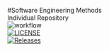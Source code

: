 #Software Engineering Methods <br />
Individual Repository <br />
![workflow](https://github.com/eilidhsteel/sem/actions/workflows/main.yml/badge.svg) <br />
[![LICENSE](https://img.shields.io/github/license/eilidhsteel/sem.svg?style=flat-square)](https://github.com/eilidhsteel/sem/blob/master/LICENSE) <br />
[![Releases](https://img.shields.io/github/release/eilidhsteel/sem/all.svg?style=flat-square)](https://github.com/eilidhsteel/sem/releases) <br />
